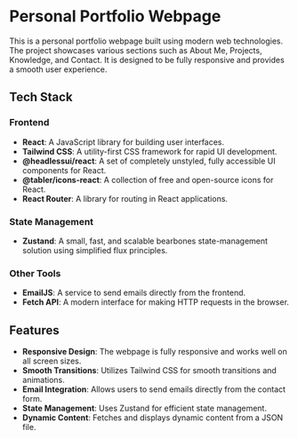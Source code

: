 # Personal Portfolio Webpage

This is a personal portfolio webpage built using modern web technologies. The project showcases various sections such as About Me, Projects, Knowledge, and Contact. It is designed to be fully responsive and provides a smooth user experience.

## Tech Stack

### Frontend

- **React**: A JavaScript library for building user interfaces.
- **Tailwind CSS**: A utility-first CSS framework for rapid UI development.
- **@headlessui/react**: A set of completely unstyled, fully accessible UI components for React.
- **@tabler/icons-react**: A collection of free and open-source icons for React.
- **React Router**: A library for routing in React applications.

### State Management

- **Zustand**: A small, fast, and scalable bearbones state-management solution using simplified flux principles.

### Other Tools

- **EmailJS**: A service to send emails directly from the frontend.
- **Fetch API**: A modern interface for making HTTP requests in the browser.

## Features

- **Responsive Design**: The webpage is fully responsive and works well on all screen sizes.
- **Smooth Transitions**: Utilizes Tailwind CSS for smooth transitions and animations.
- **Email Integration**: Allows users to send emails directly from the contact form.
- **State Management**: Uses Zustand for efficient state management.
- **Dynamic Content**: Fetches and displays dynamic content from a JSON file.
